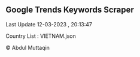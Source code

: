 

## Google Trends Keywords Scraper 
 
Last Update 12-03-2023 , 20:13:47

Country List :
VIETNAM.json



© Abdul Muttaqin 
